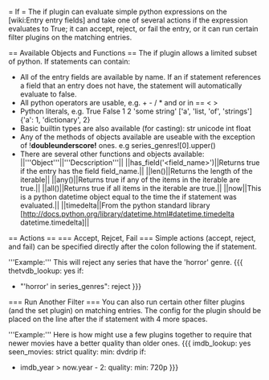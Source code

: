 = If =
The if plugin can evaluate simple python expressions on the [wiki:Entry entry fields] and take one of several actions if the expression evaluates to True; it can accept, reject, or fail the entry, or it can run certain filter plugins on the matching entries.

== Available Objects and Functions ==
The if plugin allows a limited subset of python. If statements can contain:
- All of the entry fields are available by name. If an if statement references a field that an entry does not have, the statement will automatically evaluate to false.
- All python operators are usable, e.g. + - / * and or in == < >
- Python literals, e.g. True False 1 2 'some string' ['a', 'list, 'of', 'strings'] {'a': 1, 'dictionary', 2}
- Basic builtin types are also available (for casting): str unicode int float
- Any of the methods of objects available are useable with the exception of !__doubleunderscore!__ ones. e.g series_genres![0].upper()
- There are several other functions and objects available:
||'''Object'''||'''Decscription'''||
||has_field('<field_name>')||Returns true if the entry has the field field_name.||
||len(<iterable>)||Returns the length of the iterable||
||any(<iterable>)||Returns true if any of the items in the iterable are true.||
||all(<iterable>)||Returns true if all items in the iterable are true.||
||now||This is a python datetime object equal to the time the if statement was evaluated.||
||timedelta||From the python standard library [http://docs.python.org/library/datetime.html#datetime.timedelta datetime.timedelta]||

== Actions ==
=== Accept, Rejcet, Fail ===
Simple actions (accept, reject, and fail) can be specified directly after the colon following the if statement.

'''Example:''' This will reject any series that have the 'horror' genre. 
{{{
thetvdb_lookup: yes
if:
  - "'horror' in series_genres": reject
}}}

=== Run Another Filter ===
You can also run certain other filter plugins (and the set plugin) on matching entries. The config for the plugin should be placed on the line after the if statement with 4 more spaces.

'''Example:'''
Here is how might use a few plugins together to require that newer movies have a better quality than older ones.
{{{
imdb_lookup: yes
seen_movies: strict
quality:
  min: dvdrip
if:
  - imdb_year > now.year - 2:
      quality:
        min: 720p
}}}